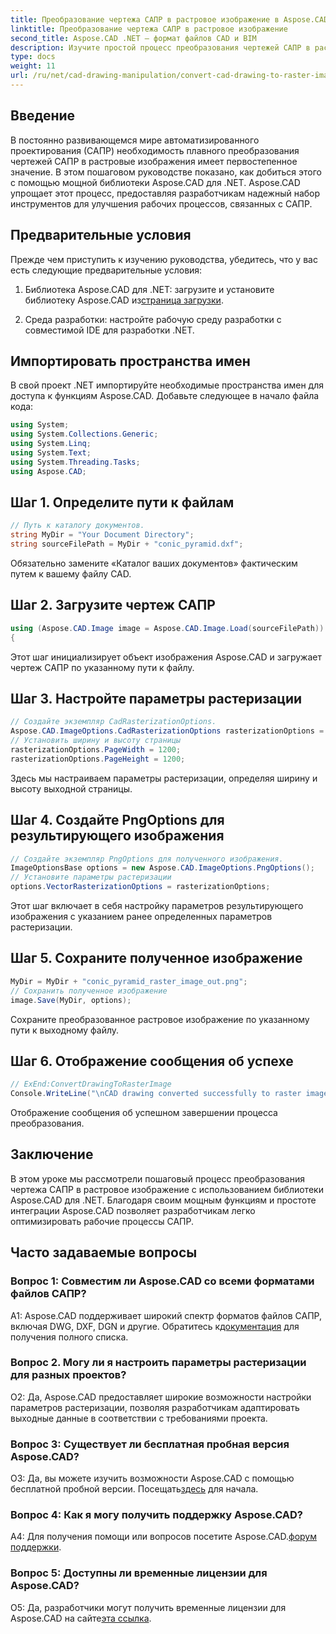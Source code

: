 ```yaml
---
title: Преобразование чертежа САПР в растровое изображение в Aspose.CAD для .NET
linktitle: Преобразование чертежа САПР в растровое изображение
second_title: Aspose.CAD .NET — формат файлов CAD и BIM
description: Изучите простой процесс преобразования чертежей САПР в растровые изображения в .NET с помощью Aspose.CAD. Откройте для себя эффективные рабочие процессы и легко улучшайте свои проекты САПР.
type: docs
weight: 11
url: /ru/net/cad-drawing-manipulation/convert-cad-drawing-to-raster-image/
---
```

## Введение

В постоянно развивающемся мире автоматизированного проектирования (САПР) необходимость плавного преобразования чертежей САПР в растровые изображения имеет первостепенное значение. В этом пошаговом руководстве показано, как добиться этого с помощью мощной библиотеки Aspose.CAD для .NET. Aspose.CAD упрощает этот процесс, предоставляя разработчикам надежный набор инструментов для улучшения рабочих процессов, связанных с САПР.

## Предварительные условия

Прежде чем приступить к изучению руководства, убедитесь, что у вас есть следующие предварительные условия:

1.  Библиотека Aspose.CAD для .NET: загрузите и установите библиотеку Aspose.CAD из[страница загрузки](https://releases.aspose.com/cad/net/).

2. Среда разработки: настройте рабочую среду разработки с совместимой IDE для разработки .NET.

## Импортировать пространства имен

В свой проект .NET импортируйте необходимые пространства имен для доступа к функциям Aspose.CAD. Добавьте следующее в начало файла кода:

```csharp
using System;
using System.Collections.Generic;
using System.Linq;
using System.Text;
using System.Threading.Tasks;
using Aspose.CAD;
```

## Шаг 1. Определите пути к файлам

```csharp
// Путь к каталогу документов.
string MyDir = "Your Document Directory";
string sourceFilePath = MyDir + "conic_pyramid.dxf";
```

Обязательно замените «Каталог ваших документов» фактическим путем к вашему файлу CAD.

## Шаг 2. Загрузите чертеж САПР

```csharp
using (Aspose.CAD.Image image = Aspose.CAD.Image.Load(sourceFilePath))
{
```

Этот шаг инициализирует объект изображения Aspose.CAD и загружает чертеж САПР по указанному пути к файлу.

## Шаг 3. Настройте параметры растеризации

```csharp
// Создайте экземпляр CadRasterizationOptions.
Aspose.CAD.ImageOptions.CadRasterizationOptions rasterizationOptions = new Aspose.CAD.ImageOptions.CadRasterizationOptions();
// Установить ширину и высоту страницы
rasterizationOptions.PageWidth = 1200;
rasterizationOptions.PageHeight = 1200;
```

Здесь мы настраиваем параметры растеризации, определяя ширину и высоту выходной страницы.

## Шаг 4. Создайте PngOptions для результирующего изображения

```csharp
// Создайте экземпляр PngOptions для полученного изображения.
ImageOptionsBase options = new Aspose.CAD.ImageOptions.PngOptions();
// Установите параметры растеризации
options.VectorRasterizationOptions = rasterizationOptions;
```

Этот шаг включает в себя настройку параметров результирующего изображения с указанием ранее определенных параметров растеризации.

## Шаг 5. Сохраните полученное изображение

```csharp
MyDir = MyDir + "conic_pyramid_raster_image_out.png";
// Сохранить полученное изображение
image.Save(MyDir, options);
```

Сохраните преобразованное растровое изображение по указанному пути к выходному файлу.

## Шаг 6. Отображение сообщения об успехе

```csharp
// ExEnd:ConvertDrawingToRasterImage
Console.WriteLine("\nCAD drawing converted successfully to raster image format.\nFile saved at " + MyDir);
```

Отображение сообщения об успешном завершении процесса преобразования.

## Заключение

В этом уроке мы рассмотрели пошаговый процесс преобразования чертежа САПР в растровое изображение с использованием библиотеки Aspose.CAD для .NET. Благодаря своим мощным функциям и простоте интеграции Aspose.CAD позволяет разработчикам легко оптимизировать рабочие процессы САПР.

## Часто задаваемые вопросы

### Вопрос 1: Совместим ли Aspose.CAD со всеми форматами файлов САПР?

A1: Aspose.CAD поддерживает широкий спектр форматов файлов САПР, включая DWG, DXF, DGN и другие. Обратитесь к[документация](https://reference.aspose.com/cad/net/) для получения полного списка.

### Вопрос 2. Могу ли я настроить параметры растеризации для разных проектов?

О2: Да, Aspose.CAD предоставляет широкие возможности настройки параметров растеризации, позволяя разработчикам адаптировать выходные данные в соответствии с требованиями проекта.

### Вопрос 3: Существует ли бесплатная пробная версия Aspose.CAD?

 О3: Да, вы можете изучить возможности Aspose.CAD с помощью бесплатной пробной версии. Посещать[здесь](https://releases.aspose.com/) для начала.

### Вопрос 4: Как я могу получить поддержку Aspose.CAD?

 A4: Для получения помощи или вопросов посетите Aspose.CAD.[форум поддержки](https://forum.aspose.com/c/cad/19).

### Вопрос 5: Доступны ли временные лицензии для Aspose.CAD?
 
 О5: Да, разработчики могут получить временные лицензии для Aspose.CAD на сайте[эта ссылка](https://purchase.aspose.com/temporary-license/).